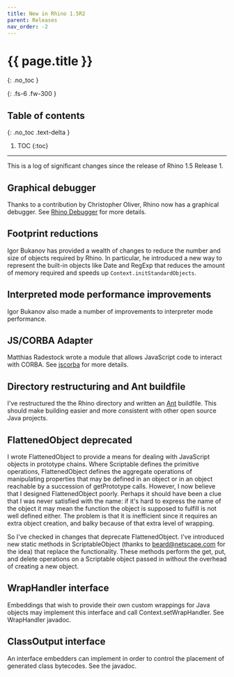```yaml
---
title: New in Rhino 1.5R2
parent: Releases
nav_order: -2
---
```


# {{ page.title }}
{: .no_toc }

{: .fs-6 .fw-300 }

## Table of contents
{: .no_toc .text-delta }

1. TOC
{:toc}

---
This is a log of significant changes since the release of Rhino 1.5 Release 1.

## Graphical debugger
Thanks to a contribution by Christopher Oliver, Rhino now has a graphical debugger. See [Rhino Debugger](../../_tools/debugger.md) for more details.

## Footprint reductions
Igor Bukanov has provided a wealth of changes to reduce the number and size of objects required by Rhino. In particular, he introduced a new way to represent the built-in objects like Date and RegExp that reduces the amount of memory required and speeds up `Context.initStandardObjects`.

## Interpreted mode performance improvements
Igor Bukanov also made a number of improvements to interpreter mode performance.

## JS/CORBA Adapter
Matthias Radestock wrote a module that allows JavaScript code to interact with CORBA. See [jscorba](http://sourceforge.net/projects/jscorba) for more details.

## Directory restructuring and Ant buildfile
I've restructured the the Rhino directory and written an [Ant](http://jakarta.apache.org/ant/index.html) buildfile. This should make building easier and more consistent with other open source Java projects.

## FlattenedObject deprecated
I wrote FlattenedObject to provide a means for dealing with JavaScript objects in prototype chains. Where Scriptable defines the primitive operations, FlattenedObject defines the aggregate operations of manipulating properties that may be defined in an object or in an object reachable by a succession of getPrototype calls. However, I now believe that I designed FlattenedObject poorly. Perhaps it should have been a clue that I was never satisfied with the name: if it's hard to express the name of the object it may mean the function the object is supposed to fulfill is not well defined either. The problem is that it is inefficient since it requires an extra object creation, and balky because of that extra level of wrapping.

So I've checked in changes that deprecate FlattenedObject. I've introduced new static methods in ScriptableObject (thanks to beard@netscape.com for the idea) that replace the functionality. These methods perform the get, put, and delete operations on a Scriptable object passed in without the overhead of creating a new object.

## WrapHandler interface
Embeddings that wish to provide their own custom wrappings for Java objects may implement this interface and call Context.setWrapHandler. See WrapHandler javadoc.

## ClassOutput interface
An interface embedders can implement in order to control the placement of generated class bytecodes. See the javadoc.
